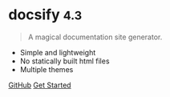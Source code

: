 <!-- ![logo]() -->
# docsify <small>4.3</small>
> A magical documentation site generator. 

- Simple and lightweight 
- No statically built html files 
- Multiple themes

[GitHub](https://github.com/docsifyjs/docsify/)
[Get Started](#headline)
<!-- [Get Started](#docsify) -->